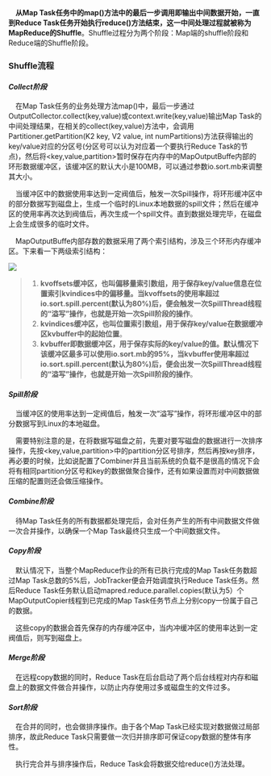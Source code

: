 &ensp;&ensp;**从Map Task任务中的map()方法中的最后一步调用即输出中间数据开始，一直到Reduce Task任务开始执行reduce()方法结束，这一中间处理过程就被称为MapReduce的Shuffle**。Shuffle过程分为两个阶段：Map端的shuffle阶段和Reduce端的Shuffle阶段。 

### Shuffle流程

#### *Collect阶段*

&ensp;&ensp;在Map Task任务的业务处理方法map()中，最后一步通过OutputCollector.collect(key,value)或context.write(key,value)输出Map Task的中间处理结果，在相关的collect(key,value)方法中，会调用Partitioner.getPartition(K2 key, V2 value, int numPartitions)方法获得输出的key/value对应的分区号(分区号可以认为对应着一个要执行Reduce Task的节点)，然后将<key,value,partition>暂时保存在内存中的MapOutputBuffe内部的环形数据缓冲区，该缓冲区的默认大小是100MB，可以通过参数io.sort.mb来调整其大小。

&ensp;&ensp;当缓冲区中的数据使用率达到一定阀值后，触发一次Spill操作，将环形缓冲区中的部分数据写到磁盘上，生成一个临时的Linux本地数据的spill文件；然后在缓冲区的使用率再次达到阀值后，再次生成一个spill文件。直到数据处理完毕，在磁盘上会生成很多的临时文件。

&ensp;&ensp;MapOutputBuffe内部存数的数据采用了两个索引结构，涉及三个环形内存缓冲区。下来看一下两级索引结构：

![](/Users/wsh/Documents/Notes/img/collect.jpg)

>1. **kvoffsets缓冲区，也叫偏移量索引数组，用于保存key/value信息在位置索引kvindices中的偏移量。当kvoffsets的使用率超过io.sort.spill.percent(默认为80%)后，便会触发一次SpillThread线程的“溢写”操作，也就是开始一次Spill阶段的操作**。
>2. **kvindices缓冲区，也叫位置索引数组，用于保存key/value在数据缓冲区kvbuffer中的起始位置**。
>3. **kvbuffer即数据缓冲区，用于保存实际的key/value的值。默认情况下该缓冲区最多可以使用io.sort.mb的95%，当kvbuffer使用率超过io.sort.spill.percent(默认为80%)后，便会出发一次SpillThread线程的“溢写”操作，也就是开始一次Spill阶段的操作**。

#### *Spill阶段*

&ensp;&ensp;当缓冲区的使用率达到一定阀值后，触发一次“溢写”操作，将环形缓冲区中的部分数据写到Linux的本地磁盘。 

&ensp;&ensp;需要特别注意的是，在将数据写磁盘之前，先要对要写磁盘的数据进行一次排序操作，先按<key,value,partition>中的partition分区号排序，然后再按key排序，再必要的时候，比如说配置了Combiner并且当前系统的负载不是很高的情况下会将有相同partition分区号和key的数据做聚合操作，还有如果设置而对中间数据做压缩的配置则还会做压缩操作。 

#### *Combine阶段*

&ensp;&ensp;待Map Task任务的所有数据都处理完后，会对任务产生的所有中间数据文件做一次合并操作，以确保一个Map Task最终只生成一个中间数据文件。 

#### *Copy阶段*

&ensp;&ensp;默认情况下，当整个MapReduce作业的所有已执行完成的Map Task任务数超过Map Task总数的5%后，JobTracker便会开始调度执行Reduce Task任务。然后Reduce Task任务默认启动mapred.reduce.parallel.copies(默认为5）个MapOutputCopier线程到已完成的Map Task任务节点上分别copy一份属于自己的数据。

&ensp;&ensp;这些copy的数据会首先保存的内存缓冲区中，当内冲缓冲区的使用率达到一定阀值后，则写到磁盘上。

#### *Merge阶段*

&ensp;&ensp;在远程copy数据的同时，Reduce Task在后台启动了两个后台线程对内存和磁盘上的数据文件做合并操作，以防止内存使用过多或磁盘生的文件过多。 

#### *Sort阶段*

&ensp;&ensp;在合并的同时，也会做排序操作。由于各个Map Task已经实现对数据做过局部排序，故此Reduce Task只需要做一次归并排序即可保证copy数据的整体有序性。

&ensp;&ensp;执行完合并与排序操作后，Reduce Task会将数据交给reduce()方法处理。 

